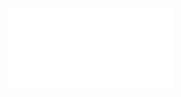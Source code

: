 ![Proposition 121. This Kingdom, of necessity, requires a Pre-Millennial Personal Advent of Jesus Christ.](Proposition%20121.%20This%20Kingdom,%20of%20necessity,%20requires%20a%20Pre-Millennial%20Personal%20Advent%20of%20Jesus%20Christ..md)